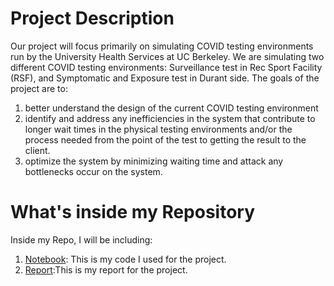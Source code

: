 # Project Description

Our project will focus primarily on simulating COVID testing environments run by the University Health Services at UC Berkeley. We are simulating two different COVID testing environments: Surveillance test in Rec Sport Facility (RSF), and Symptomatic and Exposure test in Durant side. The goals of the project are to: 
1. better understand the design of the current COVID testing environment
2. identify and address any inefficiencies in the system that contribute to longer wait times in the physical testing environments and/or the process needed from the point of the test to getting the result to the client.
3. optimize the system by minimizing waiting time and attack any bottlenecks occur on the system. 

# What's inside my Repository

Inside my Repo, I will be including:

1. [Notebook](https://github.com/iw30/UHS-COVID-Testing/blob/main/INDENG_174_project.ipynb): This is my code I used for the project.
2. [Report](https://github.com/iw30/UHS-COVID-Testing/blob/main/174_Final_Report.pdf):This is my report for the project. 
